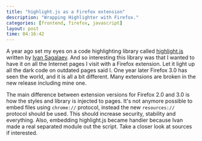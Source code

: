 ```yaml
---
title: "highlight.js as a Firefox extension"
description: "Wrapping Highlighter with Firefox."
categories: [frontend, firefox, javascript]
layout: post
time: 04:16:42
---
```


A year ago set my eyes on a code highlighting library called [highlight.js](http://softwaremaniacs.org/soft/highlight/) written by [Ivan Sagalaev](http://softwaremaniacs.org/about/). And so interesting this library was that I wanted to have it on all the Internet pages I visit with a Firefox extension. Let it light up all the dark code on outdated pages said I. One year later Firefox 3.0 has seen the world, and it is all a bit different. Many extensions are broken in the new release including mine one.

The main difference between extension versions for Firefox 2.0 and 3.0 is how the styles and library is injected to pages. It's not anymore possible to embed files using `chrome://` protocol, instead the new `resources://` protocol should be used. This should increase security, stability and everything. Also, embedding highlight.js became handier because Ivan made a real separated module out the script. Take a closer look at sources if interested.
